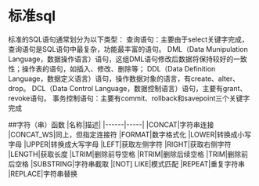 
# 标准sql

标准的SQL语句通常划分为以下类型：
    查询语句：主要由于select关键字完成，查询语句是SQL语句中最复杂，功能最丰富的语句。
    DML（Data Munipulation Language，数据操作语言）语句，这组DML语句修改后数据将保持较好的一致性；操作表的语句，如插入、修改、删除等；
    DDL（Data Definition Language，数据定义语言）语句，操作数据对象的语言，有create、alter、drop。
    DCL（Data Control Language，数据控制语言）语句，主要有grant、revoke语句。
    事务控制语句：主要有commit、rollback和savepoint三个关键字完成


##字符（串）函数
|名称|描述|
|------|-----|
|CONCAT|字符串连接
|CONCAT_WS|同上，但指定连接符
|FORMAT|数字格式化
|LOWER|转换成小写字母
|UPPER|转换成大写字母
|LEFT|获取左侧字符
|RIGHT|获取右侧字符
|LENGTH|获取长度
|LTRIM|删除前导空格
|RTRIM|删除后续空格
|TRIM|删除前后空格
|SUBSTRING|字符串截取
|[NOT] LIKE|模式匹配
|REPEAT|重复字符串
|REPLACE|字符串替换

























